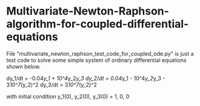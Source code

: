 # Multivariate-Newton-Raphson-algorithm-for-coupled-differential-equations

File "multivariate_newton_raphson_test_code_for_coupled_ode.py" is just a test code to solve some simple system of ordinary differential equations shown below.

dy_1/dt = -0.04*y_1 + 10^4*y_2*y_3
dy_2/dt = 0.04*y_1 - 10^4*y_2*y_3 - 3*10^7*(y_2)^2
dy_3/dt = 3*10^7*(y_2)^2

with initial condition y_1(0), y_2(0), y_3(0) = 1, 0, 0
